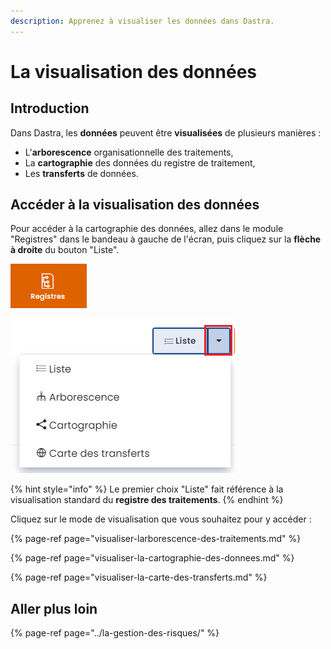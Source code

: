 ```yaml
---
description: Apprenez à visualiser les données dans Dastra.
---
```


# La visualisation des données

## Introduction

Dans Dastra, les **données** peuvent être **visualisées** de plusieurs manières : 

* L'**arborescence** organisationnelle des traitements,
* La **cartographie** des données du registre de traitement,
* Les **transferts** de données.

## Accéder à la visualisation des données

Pour accéder à la cartographie des données, allez dans le module "Registres" dans le bandeau à gauche de l'écran, puis cliquez sur la **flèche à droite** du bouton "Liste".

![Module &quot;Registres&quot;](../../.gitbook/assets/image%20%28208%29.png)

![Fl&#xE8;che &#xE0; droite du bouton &quot;Liste&quot; &amp; menu d&#xE9;roulant](../../.gitbook/assets/image%20%28203%29.png)

{% hint style="info" %}
Le premier choix "Liste" fait référence à la visualisation standard du **registre des traitements**.
{% endhint %}

Cliquez sur le mode de visualisation que vous souhaitez pour y accéder :

{% page-ref page="visualiser-larborescence-des-traitements.md" %}

{% page-ref page="visualiser-la-cartographie-des-donnees.md" %}

{% page-ref page="visualiser-la-carte-des-transferts.md" %}

## Aller plus loin

{% page-ref page="../la-gestion-des-risques/" %}

